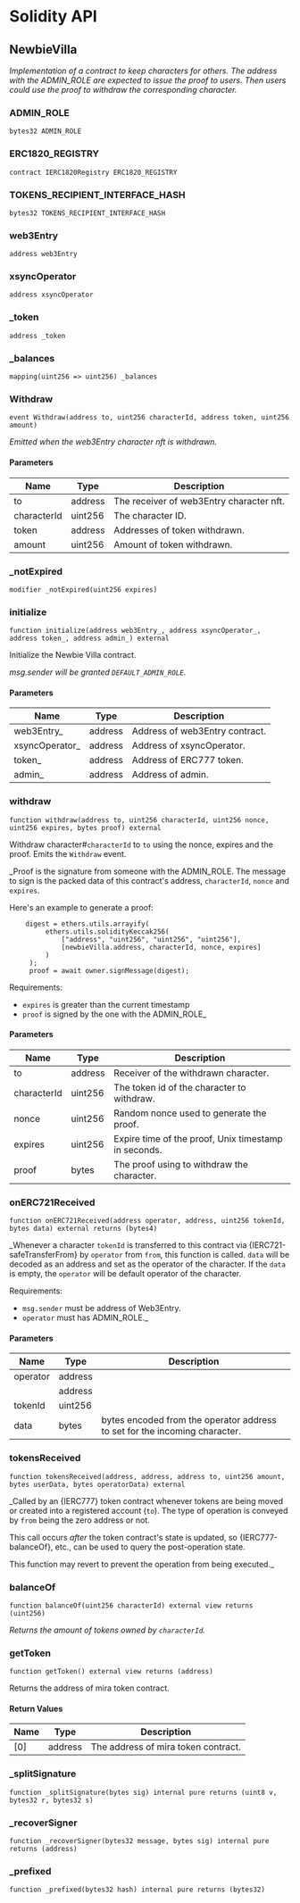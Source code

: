 # Solidity API

## NewbieVilla

_Implementation of a contract to keep characters for others. The address with
the ADMIN_ROLE are expected to issue the proof to users. Then users could use the
proof to withdraw the corresponding character._

### ADMIN_ROLE

```solidity
bytes32 ADMIN_ROLE
```

### ERC1820_REGISTRY

```solidity
contract IERC1820Registry ERC1820_REGISTRY
```

### TOKENS_RECIPIENT_INTERFACE_HASH

```solidity
bytes32 TOKENS_RECIPIENT_INTERFACE_HASH
```

### web3Entry

```solidity
address web3Entry
```

### xsyncOperator

```solidity
address xsyncOperator
```

### _token

```solidity
address _token
```

### _balances

```solidity
mapping(uint256 => uint256) _balances
```

### Withdraw

```solidity
event Withdraw(address to, uint256 characterId, address token, uint256 amount)
```

_Emitted when the web3Entry character nft is withdrawn._

#### Parameters

| Name | Type | Description |
| ---- | ---- | ----------- |
| to | address | The receiver of web3Entry character nft. |
| characterId | uint256 | The character ID. |
| token | address | Addresses of token withdrawn. |
| amount | uint256 | Amount of token withdrawn. |

### _notExpired

```solidity
modifier _notExpired(uint256 expires)
```

### initialize

```solidity
function initialize(address web3Entry_, address xsyncOperator_, address token_, address admin_) external
```

Initialize the Newbie Villa contract.

_msg.sender will be granted `DEFAULT_ADMIN_ROLE`._

#### Parameters

| Name | Type | Description |
| ---- | ---- | ----------- |
| web3Entry_ | address | Address of web3Entry contract. |
| xsyncOperator_ | address | Address of xsyncOperator. |
| token_ | address | Address of ERC777 token. |
| admin_ | address | Address of admin. |

### withdraw

```solidity
function withdraw(address to, uint256 characterId, uint256 nonce, uint256 expires, bytes proof) external
```

Withdraw character#`characterId` to `to` using the nonce, expires and the proof.
Emits the `Withdraw` event.

_Proof is the signature from someone with the ADMIN_ROLE. The message to sign is
the packed data of this contract's address, `characterId`, `nonce` and `expires`.

Here's an example to generate a proof:
```
    digest = ethers.utils.arrayify(
         ethers.utils.solidityKeccak256(
             ["address", "uint256", "uint256", "uint256"],
             [newbieVilla.address, characterId, nonce, expires]
         )
     );
     proof = await owner.signMessage(digest);
```

Requirements:
- `expires` is greater than the current timestamp
- `proof` is signed by the one with the ADMIN_ROLE_

#### Parameters

| Name | Type | Description |
| ---- | ---- | ----------- |
| to | address | Receiver of the withdrawn character. |
| characterId | uint256 | The token id of the character to withdraw. |
| nonce | uint256 | Random nonce used to generate the proof. |
| expires | uint256 | Expire time of the proof, Unix timestamp in seconds. |
| proof | bytes | The proof using to withdraw the character. |

### onERC721Received

```solidity
function onERC721Received(address operator, address, uint256 tokenId, bytes data) external returns (bytes4)
```

_Whenever a character `tokenId` is transferred to this contract via {IERC721-safeTransferFrom}
by `operator` from `from`, this function is called. `data` will be decoded as an address and set as
the operator of the character. If the `data` is empty, the `operator` will be default operator of the
character.

Requirements:

- `msg.sender` must be address of Web3Entry.
- `operator` must has ADMIN_ROLE._

#### Parameters

| Name | Type | Description |
| ---- | ---- | ----------- |
| operator | address |  |
|  | address |  |
| tokenId | uint256 |  |
| data | bytes | bytes encoded from the operator address to set for the incoming character. |

### tokensReceived

```solidity
function tokensReceived(address, address, address to, uint256 amount, bytes userData, bytes operatorData) external
```

_Called by an {IERC777} token contract whenever tokens are being
moved or created into a registered account (`to`). The type of operation
is conveyed by `from` being the zero address or not.

This call occurs _after_ the token contract's state is updated, so
{IERC777-balanceOf}, etc., can be used to query the post-operation state.

This function may revert to prevent the operation from being executed._

### balanceOf

```solidity
function balanceOf(uint256 characterId) external view returns (uint256)
```

_Returns the amount of tokens owned by `characterId`._

### getToken

```solidity
function getToken() external view returns (address)
```

Returns the address of mira token contract.

#### Return Values

| Name | Type | Description |
| ---- | ---- | ----------- |
| [0] | address | The address of mira token contract. |

### _splitSignature

```solidity
function _splitSignature(bytes sig) internal pure returns (uint8 v, bytes32 r, bytes32 s)
```

### _recoverSigner

```solidity
function _recoverSigner(bytes32 message, bytes sig) internal pure returns (address)
```

### _prefixed

```solidity
function _prefixed(bytes32 hash) internal pure returns (bytes32)
```

